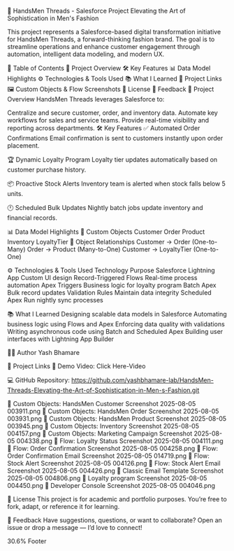 🧵 HandsMen Threads - Salesforce Project Elevating the Art of Sophistication in Men's Fashion

This project represents a Salesforce-based digital transformation initiative for HandsMen Threads, a forward-thinking fashion brand. The goal is to streamline operations and enhance customer engagement through automation, intelligent data modeling, and modern UX.

📂 Table of Contents 🚀 Project Overview 🛠️ Key Features 📊 Data Model Highlights ⚙️ Technologies & Tools Used 📚 What I Learned 🔗 Project Links 🖼️ Custom Objects & Flow Screenshots 📄 License 💬 Feedback 🚀 Project Overview HandsMen Threads leverages Salesforce to:

Centralize and secure customer, order, and inventory data. Automate key workflows for sales and service teams. Provide real-time visibility and reporting across departments. 🛠️ Key Features ✅ Automated Order Confirmations Email confirmation is sent to customers instantly upon order placement.

🏆 Dynamic Loyalty Program Loyalty tier updates automatically based on customer purchase history.

📦 Proactive Stock Alerts Inventory team is alerted when stock falls below 5 units.

🕛 Scheduled Bulk Updates Nightly batch jobs update inventory and financial records.

📊 Data Model Highlights 🔹 Custom Objects Customer Order Product Inventory LoyaltyTier 🔗 Object Relationships Customer → Order (One-to-Many) Order → Product (Many-to-One) Customer → LoyaltyTier (One-to-One)

⚙️ Technologies & Tools Used Technology Purpose Salesforce Lightning App Custom UI design Record-Triggered Flows Real-time process automation Apex Triggers Business logic for loyalty program Batch Apex Bulk record updates Validation Rules Maintain data integrity Scheduled Apex Run nightly sync processes

📚 What I Learned Designing scalable data models in Salesforce Automating business logic using Flows and Apex Enforcing data quality with validations Writing asynchronous code using Batch and Scheduled Apex Building user interfaces with Lightning App Builder

👨‍💻 Author Yash Bhamare

🔗 Project Links 🎥 Demo Video: Click Here-Video

💻 GitHub Repository: https://github.com/yashbhamare-lab/HandsMen-Threads-Elevating-the-Art-of-Sophistication-in-Men-s-Fashion.git

🔄 Custom Objects: HandsMen Customer Screenshot 2025-08-05 003911.png
🔄 Custom Objects: HandsMen Order Screenshot 2025-08-05 003931.png
🔄 Custom Objects: HandsMen Product Screenshot 2025-08-05 003945.png
🔄 Custom Objects: Inventory Screenshot 2025-08-05 004157.png
🔄 Custom Objects: Marketing Campaign Screenshot 2025-08-05 004338.png
🔄 Flow: Loyalty Status Screenshot 2025-08-05 004111.png 
🔄 Flow: Order Confirmation Screenshot 2025-08-05 004258.png
🔄 Flow: Order Confirmation Email Screenshot 2025-08-05 014719.png 
🔄 Flow: Stock Alert Screenshot 2025-08-05 004126.png
🔄 Flow: Stock Alert Email Screenshot 2025-08-05 004426.png
🔄 Classic Email Template Screenshot 2025-08-05 004806.png
🔄 Loyalty program Screenshot 2025-08-05 004450.png
🔄 Developer Console Screenshot 2025-08-05 004046.png

📄 License This project is for academic and portfolio purposes. You’re free to fork, adapt, or reference it for learning.

💬 Feedback Have suggestions, questions, or want to collaborate? Open an issue or drop a message — I’d love to connect!

30.6%
Footer
